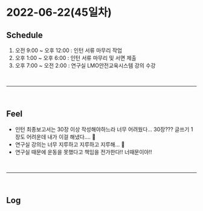 # 2022-06-22(45일차)

## Schedule
 1) 오전 9:00 ~ 오후 12:00 : 인턴 서류 마무리 작업
 2) 오후 1:00 ~ 오후 6:00 : 인턴 서류 마무리 및 서면 제출
 3) 오후 7:00 ~ 오전 2:00 : 연구실 LMO안전교육시스템 강의 수강

<br />
<hr>
<br />

## Feel
  - 인턴 최종보고서는 30장 이상 작성해야하느라 너무 어려웠다... 30장??? 글쓰기 1장도 어려운데 내가 이걸 해냈다.... 🙈
  - 연구실 강의는 너무 지루하고 지루하고 지루해... 🤬
  - 연구실 때문에 운동을 못했다고 책임을 전가한다!! 너때문이야!!

<br />
<hr>
<br />

## Log




